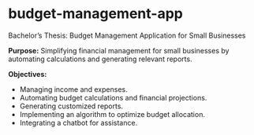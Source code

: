 # budget-management-app
Bachelor’s Thesis: Budget Management Application for Small Businesses

**Purpose:** Simplifying financial management for small businesses by automating calculations and generating relevant reports.

**Objectives:**

- Managing income and expenses.
- Automating budget calculations and financial projections.
- Generating customized reports.
- Implementing an algorithm to optimize budget allocation.
- Integrating a chatbot for assistance.

